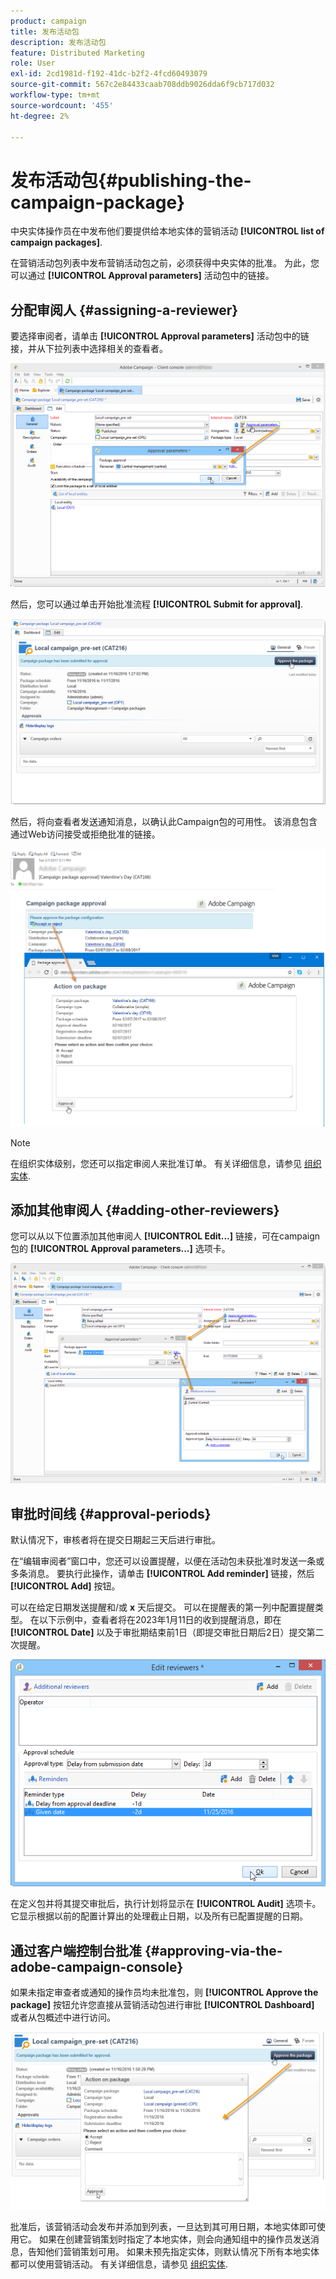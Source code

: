 ```yaml
---
product: campaign
title: 发布活动包
description: 发布活动包
feature: Distributed Marketing
role: User
exl-id: 2cd1981d-f192-41dc-b2f2-4fcd60493079
source-git-commit: 567c2e84433caab708ddb9026dda6f9cb717d032
workflow-type: tm+mt
source-wordcount: '455'
ht-degree: 2%

---
```


# 发布活动包{#publishing-the-campaign-package}

中央实体操作员在中发布他们要提供给本地实体的营销活动 **[!UICONTROL list of campaign packages]**.

在营销活动包列表中发布营销活动包之前，必须获得中央实体的批准。 为此，您可以通过 **[!UICONTROL Approval parameters]** 活动包中的链接。

## 分配审阅人 {#assigning-a-reviewer}

要选择审阅者，请单击 **[!UICONTROL Approval parameters]** 活动包中的链接，并从下拉列表中选择相关的查看者。

![](assets/s_advuser_mkg_dist_define_valid.png)

然后，您可以通过单击开始批准流程 **[!UICONTROL Submit for approval]**.

![](assets/s_advuser_mkg_dist_valid_process.png)

然后，将向查看者发送通知消息，以确认此Campaign包的可用性。 该消息包含通过Web访问接受或拒绝批准的链接。

![](assets/s_advuser_mkg_dist_valid_process1.png)

>[!NOTE]
>
>在组织实体级别，您还可以指定审阅人来批准订单。 有关详细信息，请参见 [组织实体](about-distributed-marketing.md#organizational-entities).

## 添加其他审阅人 {#adding-other-reviewers}

您可以从以下位置添加其他审阅人 **[!UICONTROL Edit...]** 链接，可在campaign包的 **[!UICONTROL Approval parameters...]** 选项卡。

![](assets/s_advuser_mkg_dist_select_op_valid.png)

## 审批时间线 {#approval-periods}

默认情况下，审核者将在提交日期起三天后进行审批。

在“编辑审阅者”窗口中，您还可以设置提醒，以便在活动包未获批准时发送一条或多条消息。 要执行此操作，请单击 **[!UICONTROL Add reminder]** 链接，然后 **[!UICONTROL Add]** 按钮。

可以在给定日期发送提醒和/或 **x** 天后提交。 可以在提醒表的第一列中配置提醒类型。 在以下示例中，查看者将在2023年1月11日的收到提醒消息，即在 **[!UICONTROL Date]** 以及于审批期结束前1日（即提交审批日期后2日）提交第二次提醒。

![](assets/s_advuser_mkg_dist_reminder_planning.png)

在定义包并将其提交审批后，执行计划将显示在 **[!UICONTROL Audit]** 选项卡。 它显示根据以前的配置计算出的处理截止日期，以及所有已配置提醒的日期。

## 通过客户端控制台批准 {#approving-via-the-adobe-campaign-console}

如果未指定审查者或通知的操作员均未批准包，则 **[!UICONTROL Approve the package]** 按钮允许您直接从营销活动包进行审批 **[!UICONTROL Dashboard]** 或者从包概述中进行访问。

![](assets/s_advuser_mkg_dist_valid_button.png)

批准后，该营销活动会发布并添加到列表，一旦达到其可用日期，本地实体即可使用它。 如果在创建营销策划时指定了本地实体，则会向通知组中的操作员发送消息，告知他们营销策划可用。 如果未预先指定实体，则默认情况下所有本地实体都可以使用营销活动。 有关详细信息，请参见 [组织实体](about-distributed-marketing.md#organizational-entities).
